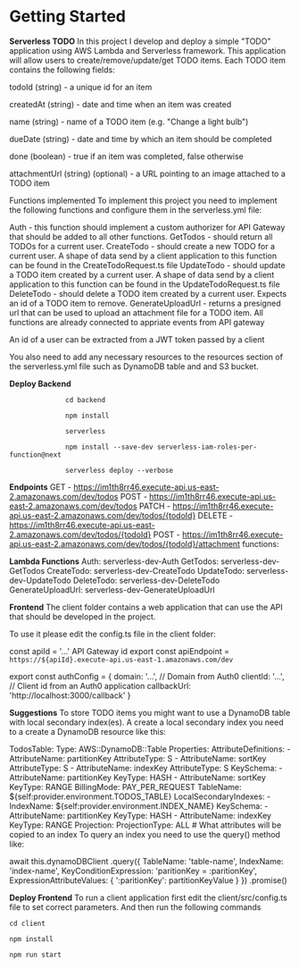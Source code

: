 # Getting Started

**Serverless TODO**
In this project I develop and deploy a simple "TODO" application using AWS Lambda and Serverless framework. This application will allow users to 
create/remove/update/get TODO items. Each TODO item contains the following fields:

todoId (string) - a unique id for an item

createdAt (string) - date and time when an item was created

name (string) - name of a TODO item (e.g. "Change a light bulb")

dueDate (string) - date and time by which an item should be completed

done (boolean) - true if an item was completed, false otherwise

attachmentUrl (string) (optional) - a URL pointing to an image attached to a TODO item

Functions implemented
To implement this project you need to implement the following functions and configure them in the serverless.yml file:

Auth - this function should implement a custom authorizer for API Gateway that should be added to all other functions.
GetTodos - should return all TODOs for a current user.
CreateTodo - should create a new TODO for a current user. A shape of data send by a client application to this function can be found in the CreateTodoRequest.ts file
UpdateTodo - should update a TODO item created by a current user. A shape of data send by a client application to this function can be found in the UpdateTodoRequest.ts file
DeleteTodo - should delete a TODO item created by a current user. Expects an id of a TODO item to remove.
GenerateUploadUrl - returns a presigned url that can be used to upload an attachment file for a TODO item.
All functions are already connected to appriate events from API gateway

An id of a user can be extracted from a JWT token passed by a client

You also need to add any necessary resources to the resources section of the serverless.yml file such as DynamoDB table and and S3 bucket.

**Deploy Backend**
```
              cd backend
```
```
              npm install
```
```
              serverless
```
```
              npm install --save-dev serverless-iam-roles-per-function@next 
```
```
              serverless deploy --verbose
```
**Endpoints**
GET - https://im1th8rr46.execute-api.us-east-2.amazonaws.com/dev/todos
POST - https://im1th8rr46.execute-api.us-east-2.amazonaws.com/dev/todos
PATCH - https://im1th8rr46.execute-api.us-east-2.amazonaws.com/dev/todos/{todoId}
DELETE - https://im1th8rr46.execute-api.us-east-2.amazonaws.com/dev/todos/{todoId}
POST - https://im1th8rr46.execute-api.us-east-2.amazonaws.com/dev/todos/{todoId}/attachment
functions:

**Lambda Functions**
Auth: serverless-dev-Auth
GetTodos: serverless-dev-GetTodos
CreateTodo: serverless-dev-CreateTodo
UpdateTodo: serverless-dev-UpdateTodo
DeleteTodo: serverless-dev-DeleteTodo
GenerateUploadUrl: serverless-dev-GenerateUploadUrl

**Frontend**
The client folder contains a web application that can use the API that should be developed in the project.

To use it please edit the config.ts file in the client folder:

const apiId = '...' API Gateway id
export const apiEndpoint = `https://${apiId}.execute-api.us-east-1.amazonaws.com/dev`

export const authConfig = {
  domain: '...',    // Domain from Auth0
  clientId: '...',  // Client id from an Auth0 application
  callbackUrl: 'http://localhost:3000/callback'
}

**Suggestions**
To store TODO items you might want to use a DynamoDB table with local secondary index(es). A create a local secondary index you need to a create a DynamoDB resource like this:

TodosTable:
  Type: AWS::DynamoDB::Table
  Properties:
    AttributeDefinitions:
      - AttributeName: partitionKey
        AttributeType: S
      - AttributeName: sortKey
        AttributeType: S
      - AttributeName: indexKey
        AttributeType: S
    KeySchema:
      - AttributeName: partitionKey
        KeyType: HASH
      - AttributeName: sortKey
        KeyType: RANGE
    BillingMode: PAY_PER_REQUEST
    TableName: ${self:provider.environment.TODOS_TABLE}
    LocalSecondaryIndexes:
      - IndexName: ${self:provider.environment.INDEX_NAME}
        KeySchema:
          - AttributeName: partitionKey
            KeyType: HASH
          - AttributeName: indexKey
            KeyType: RANGE
        Projection:
          ProjectionType: ALL # What attributes will be copied to an index
To query an index you need to use the query() method like:

await this.dynamoDBClient
  .query({
    TableName: 'table-name',
    IndexName: 'index-name',
    KeyConditionExpression: 'paritionKey = :paritionKey',
    ExpressionAttributeValues: {
      ':paritionKey': partitionKeyValue
    }
  })
  .promise()

**Deploy Frontend**
To run a client application first edit the client/src/config.ts file to set correct parameters. And then run the following commands
```
cd client
```
```
npm install
```
```
npm run start
```
